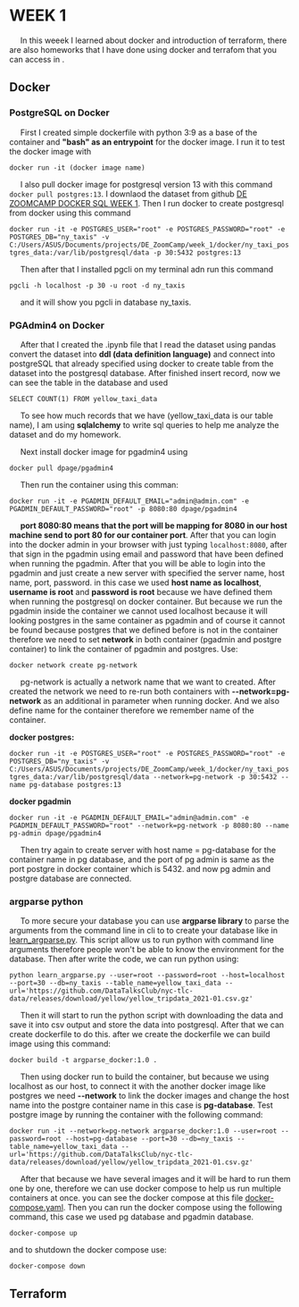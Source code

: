 # WEEK 1

&nbsp;&nbsp;&nbsp;&nbsp; In this weeek I learned about docker and introduction of terraform, there are also homeworks that I have done using docker and terrafom that you can access in []().

## Docker

### PostgreSQL on Docker
&nbsp;&nbsp;&nbsp;&nbsp; First I created simple dockerfile with python 3:9 as a base of the container and **"bash" as an entrypoint** for the docker image. I run it to test the docker image with 

```docker run -it (docker image name)```

&nbsp;&nbsp;&nbsp;&nbsp; I also pull docker image for postgresql version 13 with this command ```docker pull postgres:13```. I downlaod the dataset from github [DE ZOOMCAMP DOCKER SQL WEEK 1](https://github.com/DataTalksClub/data-engineering-zoomcamp/tree/main/week_1_basics_n_setup/2_docker_sql). Then I run docker to create postgresql from docker using this command 

```docker run -it -e POSTGRES_USER="root" -e POSTGRES_PASSWORD="root" -e POSTGRES_DB="ny_taxis" -v C:/Users/ASUS/Documents/projects/DE_ZoomCamp/week_1/docker/ny_taxi_postgres_data:/var/lib/postgresql/data -p 30:5432 postgres:13```

&nbsp;&nbsp;&nbsp;&nbsp; Then after that I installed pgcli on my terminal adn run this command 

```pgcli -h localhost -p 30 -u root -d ny_taxis``` 

&nbsp;&nbsp;&nbsp;&nbsp; and it will show you pgcli in database ny_taxis.

### PGAdmin4 on Docker

&nbsp;&nbsp;&nbsp;&nbsp; After that I created the .ipynb file that I read the dataset using pandas convert the dataset into **ddl (data definition language)** and connect into postgreSQL that already specified using docker to create table from the dataset into the postgresql database. After finished insert record, now we can see the table in the database and used 

```SELECT COUNT(1) FROM yellow_taxi_data```

&nbsp;&nbsp;&nbsp;&nbsp; To see how much records that we have (yellow_taxi_data is our table name), I am using **sqlalchemy** to write sql queries to help me analyze the dataset and do my homework. 

&nbsp;&nbsp;&nbsp;&nbsp; Next install docker image for pgadmin4 using 

```docker pull dpage/pgadmin4```

&nbsp;&nbsp;&nbsp;&nbsp; Then run the container using this comman: 

```docker run -it -e PGADMIN_DEFAULT_EMAIL="admin@admin.com" -e PGADMIN_DEFAULT_PASSWORD="root" -p 8080:80 dpage/pgadmin4```

&nbsp;&nbsp;&nbsp;&nbsp; **port 8080:80 means that the port will be mapping for 8080 in our host machine send to port 80 for our container port**. After that you can login into the docker admin in your browser with just typing ```localhost:8080```, after that sign in the pgadmin using email and password that have been defined when running the pgadmin.
After that you will be able to login into the pgadmin and just create a new server with specified the server name, host name, port, password. in this case we used **host name as localhost**, **username is root** and **password is root** because we have defined them when running the postgresql on docker container. But because we run the pgadmin inside the container we cannot used localhost because it will looking postgres in the same container as pgadmin and of course it cannot be found because postgres that we defined before is not in the container therefore we need to set **network** in both container (pgadmin and postgre container) to link the container of pgadmin and postgres. Use:

```docker network create pg-network```

&nbsp;&nbsp;&nbsp;&nbsp; pg-network is actually a network name that we want to created. After created the network we need to re-run both containers with **--network=pg-network** as an additional in parameter when running docker. And we also define name for the container therefore we remember name of the container.

**docker postgres:**

```docker run -it -e POSTGRES_USER="root" -e POSTGRES_PASSWORD="root" -e POSTGRES_DB="ny_taxis" -v C:/Users/ASUS/Documents/projects/DE_ZoomCamp/week_1/docker/ny_taxi_postgres_data:/var/lib/postgresql/data --network=pg-network -p 30:5432 --name pg-database postgres:13```

**docker pgadmin**

```docker run -it -e PGADMIN_DEFAULT_EMAIL="admin@admin.com" -e PGADMIN_DEFAULT_PASSWORD="root" --network=pg-network -p 8080:80 --name pg-admin dpage/pgadmin4```

&nbsp;&nbsp;&nbsp;&nbsp; Then try again to create server with host name = pg-database for the container name in pg database, and the port of pg admin is same as the port postgre in docker container which is 5432. and now pg admin and postgre database are connected.

### argparse python

&nbsp;&nbsp;&nbsp;&nbsp; To more secure your database you can use **argparse library** to parse the arguments from  the command line in cli to to create your database like in [learn_argparse.py](). This script allow us to run python with command line arguments therefore people won't be able to know the environment for the database. Then after write the code, we can run python using:

```
python learn_argparse.py --user=root --password=root --host=localhost --port=30 --db=ny_taxis --table_name=yellow_taxi_data --url='https://github.com/DataTalksClub/nyc-tlc-data/releases/download/yellow/yellow_tripdata_2021-01.csv.gz'
```

&nbsp;&nbsp;&nbsp;&nbsp; Then it will start to run the python script with downloading the data and save it into csv output and store the data into postgresql. After that we can create dockerfile to do this. after we create the dockerfile we can build image using this command:

```docker build -t argparse_docker:1.0 .```

&nbsp;&nbsp;&nbsp;&nbsp; Then using docker run to build the container, but because we using localhost as our host, to connect it with the another docker image like postgres we need **--network** to link the docker images and change the host name into the postgre container name in this case is **pg-database**. Test postgre image by running the container with the following command:

```docker run -it --network=pg-network argparse_docker:1.0 --user=root --password=root --host=pg-database --port=30 --db=ny_taxis --table_name=yellow_taxi_data --url='https://github.com/DataTalksClub/nyc-tlc-data/releases/download/yellow/yellow_tripdata_2021-01.csv.gz'```

&nbsp;&nbsp;&nbsp;&nbsp; After that because we have several images and it will be hard to run them one by one, therefore we can use docker compose to help us run multiple containers at once. you can see the docker compose at this file [docker-compose.yaml](). Then you can run the docker compose using the following command, this case we used pg database and pgadmin database.

```docker-compose up```

and to shutdown the docker compose use:

```docker-compose down```

## Terraform